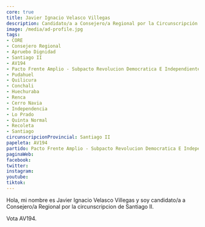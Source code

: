 ```yaml
---
core: true
title: Javier Ignacio Velasco Villegas
description: Candidato/a a Consejero/a Regional por la Circunscripción de Santiago II
image: /media/ad-profile.jpg
tags:
- CORE
- Consejero Regional
- Apruebo Dignidad
- Santiago II
- AV194
- Pacto Frente Amplio - Subpacto Revolucion Democratica E Independientes - Convergencia Social
- Pudahuel
- Quilicura
- Conchali
- Huechuraba
- Renca
- Cerro Navia
- Independencia
- Lo Prado
- Quinta Normal
- Recoleta
- Santiago
circunscripcionProvincial: Santiago II
papeleta: AV194
partido: Pacto Frente Amplio - Subpacto Revolucion Democratica E Independientes - Convergencia Social
paginaWeb:
facebook:
twitter:
instagram:
youtube:
tiktok:
---
```

Hola, mi nombre es Javier Ignacio Velasco Villegas y soy candidato/a a Consejero/a Regional por la circunscripcion de Santiago II.

Vota AV194.
